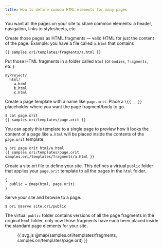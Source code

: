 ```yaml
---
title: How to define common HTML elements for many pages
---
```


You want all the pages on your site to share common elements: a header, navigation, links to stylesheets, etc.

<span class="tutorialStep"></span> Create those pages as HTML fragments — valid HTML for just the content of the page. Example: you have a file called `a.html` that contains

```{{"html"}}
{{ samples.ori/templates/fragments/a.html }}
```

<span class="tutorialStep"></span> Put those HTML fragments in a folder called `html` (or `bodies`, `fragments`, etc.):

```
myProject/
  html/
    a.html
    b.html
    c.html
```

<span class="tutorialStep"></span> Create a page template with a name like `page.orit`. Place a `\{{ _ }}` placeholder where you want the page fragment/body to go.

```console
$ cat page.orit
{{ samples.ori/templates/page.orit }}
```

You can apply this template to a single page to preview how it looks the content of a page like `a.html` will be placed inside the contents of the `page.orit` template:

```console
$ ori page.orit html/a.html
{{ samples.ori/templates/page.orit samples.ori/templates/fragments/a.html }}
```

<span class="tutorialStep"></span> Create a site.ori file to define your site. This defines a virtual `public` folder that applies your `page.orit` template to all the pages in the `html` folder.

```
{
  public = @map(html, page.orit)
}
```

<span class="tutorialStep"></span> Serve your site and browse to a page.

```console
$ ori @serve site.ori/public
```

The virtual `public` folder contains versions of all the page fragments in the original `html` folder, only now those fragments have each been placed inside the standard page elements for your site.

<figure>
{{
  svg.js @map(samples.ori/templates/fragments, samples.ori/templates/page.orit)
}}
</figure>
